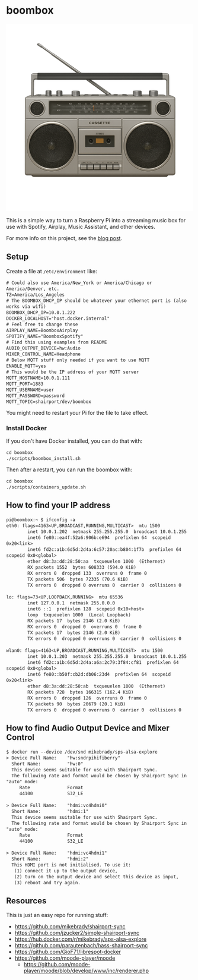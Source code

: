 # boombox

![Boombox](./images/boombox_transparent_bg.png)

This is a simple way to turn a Raspberry Pi into a streaming music box for use with Spotify, Airplay, Music Assistant, and other devices.

For more info on this project, see the [blog post](https://jordanzucker.guru/posts/presenting-boombox/).

## Setup

Create a file at `/etc/environment` like:

```
# Could also use America/New_York or America/Chicago or America/Denver, etc.
TZ=America/Los_Angeles
# The BOOMBOX_DHCP_IP should be whatever your ethernet port is (also works via wifi)
BOOMBOX_DHCP_IP=10.0.1.222
DOCKER_LOCALHOST="host.docker.internal"
# Feel free to change these
AIRPLAY_NAME=BoomboxAirplay
SPOTIFY_NAME="BoomboxSpotify"
# Find this using examples from README
AUDIO_OUTPUT_DEVICE=hw:Audio
MIXER_CONTROL_NAME=Headphone
# Below MQTT stuff only needed if you want to use MQTT
ENABLE_MQTT=yes
# This would be the IP address of your MQTT server
MQTT_HOSTNAME=10.0.1.111
MQTT_PORT=1883
MQTT_USERNAME=user
MQTT_PASSWORD=password
MQTT_TOPIC=shairport/dev/boombox
```

You might need to restart your Pi for the file to take effect.

### Install Docker

If you don't have Docker installed, you can do that with:

```
cd boombox
./scripts/boombox_install.sh
```

Then after a restart, you can run the boombox with:

```
cd boombox
./scripts/containers_update.sh
```

## How to find your IP address

```
pi@boombox:~ $ ifconfig -a
eth0: flags=4163<UP,BROADCAST,RUNNING,MULTICAST>  mtu 1500
        inet 10.0.1.202  netmask 255.255.255.0  broadcast 10.0.1.255
        inet6 fe80::ea4f:52a6:906b:e694  prefixlen 64  scopeid 0x20<link>
        inet6 fd2c:a1b:6d5d:2d4a:6c57:20ac:b804:1f7b  prefixlen 64  scopeid 0x0<global>
        ether d8:3a:dd:28:50:aa  txqueuelen 1000  (Ethernet)
        RX packets 1552  bytes 608333 (594.0 KiB)
        RX errors 0  dropped 133  overruns 0  frame 0
        TX packets 506  bytes 72335 (70.6 KiB)
        TX errors 0  dropped 0 overruns 0  carrier 0  collisions 0

lo: flags=73<UP,LOOPBACK,RUNNING>  mtu 65536
        inet 127.0.0.1  netmask 255.0.0.0
        inet6 ::1  prefixlen 128  scopeid 0x10<host>
        loop  txqueuelen 1000  (Local Loopback)
        RX packets 17  bytes 2146 (2.0 KiB)
        RX errors 0  dropped 0  overruns 0  frame 0
        TX packets 17  bytes 2146 (2.0 KiB)
        TX errors 0  dropped 0 overruns 0  carrier 0  collisions 0

wlan0: flags=4163<UP,BROADCAST,RUNNING,MULTICAST>  mtu 1500
        inet 10.0.1.203  netmask 255.255.255.0  broadcast 10.0.1.255
        inet6 fd2c:a1b:6d5d:2d4a:a6a:2c79:3f84:cf81  prefixlen 64  scopeid 0x0<global>
        inet6 fe80::b50f:cb2d:db06:23d4  prefixlen 64  scopeid 0x20<link>
        ether d8:3a:dd:28:50:ab  txqueuelen 1000  (Ethernet)
        RX packets 728  bytes 166315 (162.4 KiB)
        RX errors 0  dropped 126  overruns 0  frame 0
        TX packets 90  bytes 20679 (20.1 KiB)
        TX errors 0  dropped 0 overruns 0  carrier 0  collisions 0
```

## How to find Audio Output Device and Mixer Control

```
$ docker run --device /dev/snd mikebrady/sps-alsa-explore
> Device Full Name:    "hw:sndrpihifiberry"
  Short Name:          "hw:0"
  This device seems suitable for use with Shairport Sync.
  The following rate and format would be chosen by Shairport Sync in "auto" mode:
     Rate              Format
     44100             S32_LE

> Device Full Name:    "hdmi:vc4hdmi0"
  Short Name:          "hdmi:1"
  This device seems suitable for use with Shairport Sync.
  The following rate and format would be chosen by Shairport Sync in "auto" mode:
     Rate              Format
     44100             S32_LE

> Device Full Name:    "hdmi:vc4hdmi1"
  Short Name:          "hdmi:2"
  This HDMI port is not initialised. To use it:
   (1) connect it up to the output device,
   (2) turn on the output device and select this device as input,
   (3) reboot and try again.
```

## Resources

This is just an easy repo for running stuff:

* https://github.com/mikebrady/shairport-sync
* https://github.com/jzucker2/simple-shairport-sync
* https://hub.docker.com/r/mikebrady/sps-alsa-explore
* https://github.com/parautenbach/hass-shairport-sync
* https://github.com/GioF71/librespot-docker
* https://github.com/moode-player/moode
  * https://github.com/moode-player/moode/blob/develop/www/inc/renderer.php
